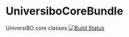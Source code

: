 UniversiboCoreBundle
====================

UniversiBO core classes
[![Build Status](https://secure.travis-ci.org/UniversiBO/UniversiboCoreBundle.png)](http://travis-ci.org/UniversiBO/UniversiboCoreBundle)